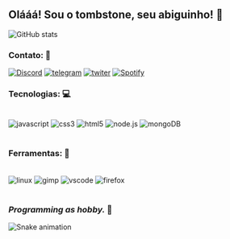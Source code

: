 ## **Olááá! Sou  o tombstone, seu abiguinho!** 🖤 

![GitHub stats](https://github-readme-stats.vercel.app/api?username=tombsDevil&show_icons=true&theme=radical)

### **Contato:** 💼

[![Discord](https://img.shields.io/badge/Discord-7289DA?style=for-the-badge&logo=discord&logoColor=white)](https://discord.gg/82ZUuSdF2q)
[![telegram](https://img.shields.io/badge/Telegram-2CA5E0?style=for-the-badge&logo=telegram&logoColor=white)](https://t.me/tombsDevil)
[![twiter](https://img.shields.io/badge/Twitter-1DA1F2?style=for-the-badge&logo=twitter&logoColor=white)](https://twitter.com/tombs_Devil?s=09)
[![Spotify](https://img.shields.io/badge/Spotify-1ED760?&style=for-the-badge&logo=spotify&logoColor=white)](https://open.spotify.com/user/wycj0ljgmzgs90vdczbhndtea?si=SW5z7-3hSVSozO3XpmkCtA&utm_source=copy-link&dl_branch=1)

### **Tecnologias:** 💻

<div style="display: inline_block"><br/>
<img align="center" alt="javascript" src="https://img.shields.io/badge/JavaScript-323330?style=for-the-badge&logo=javascript&logoColor=F7DF1E" />
<img align="center" alt="css3" src="https://img.shields.io/badge/CSS3-1572B6?style=for-the-badge&logo=css3&logoColor=white" />
<img align="center" alt="html5" src="https://img.shields.io/badge/HTML5-E34F26?style=for-the-badge&logo=html5&logoColor=white" />
<img align="center" alt="node.js" src="https://img.shields.io/badge/Node.js-339933?style=for-the-badge&logo=nodedotjs&logoColor=white" />
<img align="center" alt="mongoDB" src="https://img.shields.io/badge/MongoDB-4EA94B?style=for-the-badge&logo=mongodb&logoColor=white" />
<div><br/>

### **Ferramentas:** 🚀

<div style="display: inline_block"><br/>
<img align="center" alt="linux" src="https://img.shields.io/badge/Linux-FCC624?style=for-the-badge&logo=linux&logoColor=black" />
 <img align="center" alt="gimp" src="https://img.shields.io/badge/gimp-5C5543?style=for-the-badge&logo=gimp&logoColor=white" />
<img align="center" alt="vscode" src="https://img.shields.io/badge/Visual_Studio_Code-0078D4?style=for-the-badge&logo=visual%20studio%20code&logoColor=white" />
 <img align="center" alt="firefox" src="https://img.shields.io/badge/Firefox_Browser-FF7139?style=for-the-badge&logo=Firefox-Browser&logoColor=white" />
<div><br/>

### *Programming as hobby.* 🎩 
 

 ![Snake animation](https://github.com/tombsDevil/tombsDevil/blob/output/github-contribution-grid-snake.svg)


